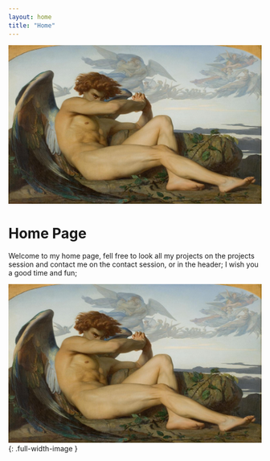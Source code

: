 ```yaml
---
layout: home
title: "Home"
---
```


<div class="banner-container">
  <img src="/assets/images/background.jpg" alt="Banner" class="banner-image">
</div>

# Home Page
Welcome to my home page, fell free to look all my projects on the projects session and contact me on the contact session, or in the header; I wish you a good time and fun;


![Hero image](/assets/images/background.jpg){: .full-width-image }

